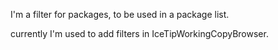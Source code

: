 I'm a filter for packages, to be used in a package list.

currently I'm used to add filters in IceTipWorkingCopyBrowser.